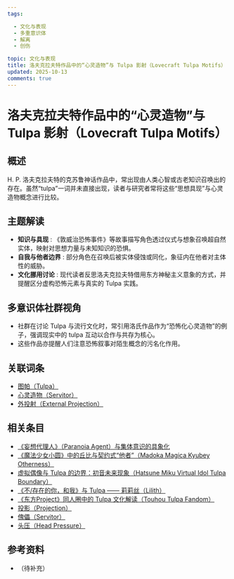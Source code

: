 ```yaml
---
tags:

  - 文化与表现
  - 多重意识体
  - 解离
  - 创伤

topic: 文化与表现
title: 洛夫克拉夫特作品中的“心灵造物”与 Tulpa 影射（Lovecraft Tulpa Motifs）
updated: 2025-10-13
comments: true
---
```


# 洛夫克拉夫特作品中的“心灵造物”与 Tulpa 影射（Lovecraft Tulpa Motifs）

## 概述

H. P. 洛夫克拉夫特的克苏鲁神话作品中，常出现由人类心智或古老知识召唤出的存在。虽然“tulpa”一词并未直接出现，读者与研究者常将这些“思想具现”与心灵造物概念进行比较。

## 主题解读

- **知识与具现** : 《敦威治恐怖事件》等故事描写角色透过仪式与想象召唤超自然实体，映射对思想力量与未知知识的恐惧。
- **自我与他者边界** : 部分角色在召唤后被实体侵蚀或同化，象征内在他者对主体性的威胁。
- **文化挪用讨论** : 现代读者反思洛夫克拉夫特借用东方神秘主义意象的方式，并提醒区分虚构恐怖元素与真实的 Tulpa 实践。

## 多意识体社群视角

- 社群在讨论 Tulpa 与流行文化时，常引用洛氏作品作为“恐怖化心灵造物”的例子，强调现实中的 tulpa 互动以合作与共存为核心。
- 这些作品亦提醒人们注意恐怖叙事对陌生概念的污名化作用。

## 关联词条

- [图帕（Tulpa）](Tulpa.md)
- [心灵造物（Servitor）](Servitor.md)
- [外投射（External Projection）](External-Projection.md)

## 相关条目

- [《妄想代理人》（Paranoia Agent）与集体意识的具象化](Paranoia-Agent-Collective-Consciousness.md)
- [《魔法少女小圆》中的丘比与契约式“他者”（Madoka Magica Kyubey Otherness）](Madoka-Magica-Kyubey-Otherness.md)
- [虚拟偶像与 Tulpa 的边界：初音未来现象（Hatsune Miku Virtual Idol Tulpa Boundary）](Hatsune-Miku-Virtual-Idol-Tulpa-Boundary.md)
- [《不/存在的你，和我》与 Tulpa —— 莉莉丝（Lilith）](Nonexistent-You-And-Me-Tulpa-Lilith.md)
- [《东方Project》同人圈中的 Tulpa 文化解读（Touhou Tulpa Fandom）](Touhou-Tulpa-Fandom.md)
- [投影（Projection）](Projection.md)
- [傀儡（Servitor）](Servitor.md)
- [头压（Head Pressure）](Head-Pressure.md)

## 参考资料

- （待补充）
